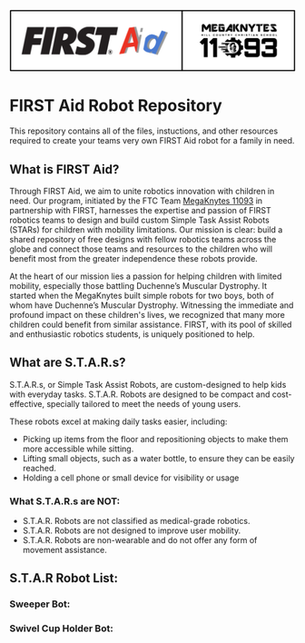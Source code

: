 <p align="center">
  <img src="/assets/firstaidlogo.png" />
</p>

# FIRST Aid Robot Repository

This repository contains all of the files, instuctions, and other resources required to create your teams very own FIRST Aid robot for a family in need.

## What is FIRST Aid?
Through FIRST Aid, we aim to unite robotics innovation with children in need. Our program, initiated by the FTC Team [MegaKnytes 11093](https://github.com/MegaKnytes) in partnership with FIRST, harnesses the expertise and passion of FIRST robotics teams to design and build custom Simple Task Assist Robots (STARs) for children with mobility limitations. Our mission is clear: build a shared repository of free designs with fellow robotics teams across the globe and connect those teams and resources to the children who will benefit most from the greater independence these robots provide.

At the heart of our mission lies a passion for helping children with limited mobility, especially those battling Duchenne’s Muscular Dystrophy. It started when the MegaKnytes built simple robots for two boys, both of whom have Duchenne’s Muscular Dystrophy. Witnessing the immediate and profound impact on these children's lives, we recognized that many more children could benefit from similar assistance. FIRST, with its pool of skilled and enthusiastic robotics students, is uniquely positioned to help.

## What are S.T.A.R.s?
S.T.A.R.s, or Simple Task Assist Robots, are custom-designed to help kids with everyday tasks. S.T.A.R. Robots are designed to be compact and cost-effective, specially tailored to meet the needs of young users.

These robots excel at making daily tasks easier, including:
- Picking up items from the floor and repositioning objects to make them more accessible while sitting.
- Lifting small objects, such as a water bottle, to ensure they can be easily reached.
- Holding a cell phone or small device for visibility or usage
### What S.T.A.R.s are NOT:
- S.T.A.R. Robots are not classified as medical-grade robotics.
- S.T.A.R. Robots are not designed to improve user mobility.
- S.T.A.R. Robots are non-wearable and do not offer any form of movement assistance.

## S.T.A.R Robot List:
### Sweeper Bot:

### Swivel Cup Holder Bot:
